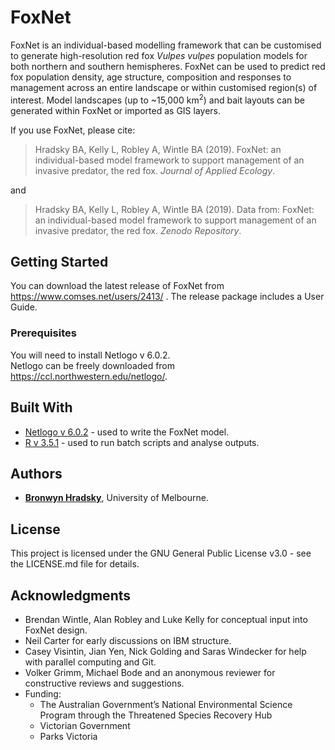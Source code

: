 # FoxNet

FoxNet is an individual-based modelling framework that can be customised to generate high-resolution red fox *Vulpes vulpes* population models for both northern and southern hemispheres.  FoxNet can be used to predict red fox population density, age structure, composition and responses to management across an entire landscape or within customised region(s) of interest. Model landscapes (up to ~15,000 km<sup>2</sup>) and bait layouts can be generated within FoxNet or imported as GIS layers. 

If you use FoxNet, please cite:

> Hradsky BA, Kelly L, Robley A, Wintle BA (2019). FoxNet: an individual-based model framework to support management of an invasive predator, the red fox. *Journal of Applied Ecology*.

and

> Hradsky BA, Kelly L, Robley A, Wintle BA (2019). Data from: FoxNet: an individual-based model framework to support management of an invasive predator, the red fox. *Zenodo Repository*.

## Getting Started

You can download the latest release of FoxNet from <https://www.comses.net/users/2413/> .  The release package includes a User Guide.

### Prerequisites

You will need to install Netlogo v 6.0.2.  
Netlogo can be freely downloaded from https://ccl.northwestern.edu/netlogo/. 

## Built With

* [Netlogo v 6.0.2](https://ccl.northwestern.edu/netlogo/) - used to write the FoxNet model.
* [R v 3.5.1](https://www.rstudio.com/) - used to run batch scripts and analyse outputs.

## Authors

* [**Bronwyn Hradsky**](https://github.com/bhradsky), University of Melbourne.

## License

This project is licensed under the GNU General Public License v3.0 - see the LICENSE.md file for details.

## Acknowledgments

* Brendan Wintle, Alan Robley and Luke Kelly for conceptual input into FoxNet design.
* Neil Carter for early discussions on IBM structure.
* Casey Visintin, Jian Yen, Nick Golding and Saras Windecker for help with parallel computing and Git.
* Volker Grimm, Michael Bode and an anonymous reviewer for constructive reviews and suggestions.
* Funding: 
  * The Australian Government’s National Environmental Science Program through the Threatened Species Recovery Hub
  * Victorian Government
  * Parks Victoria

